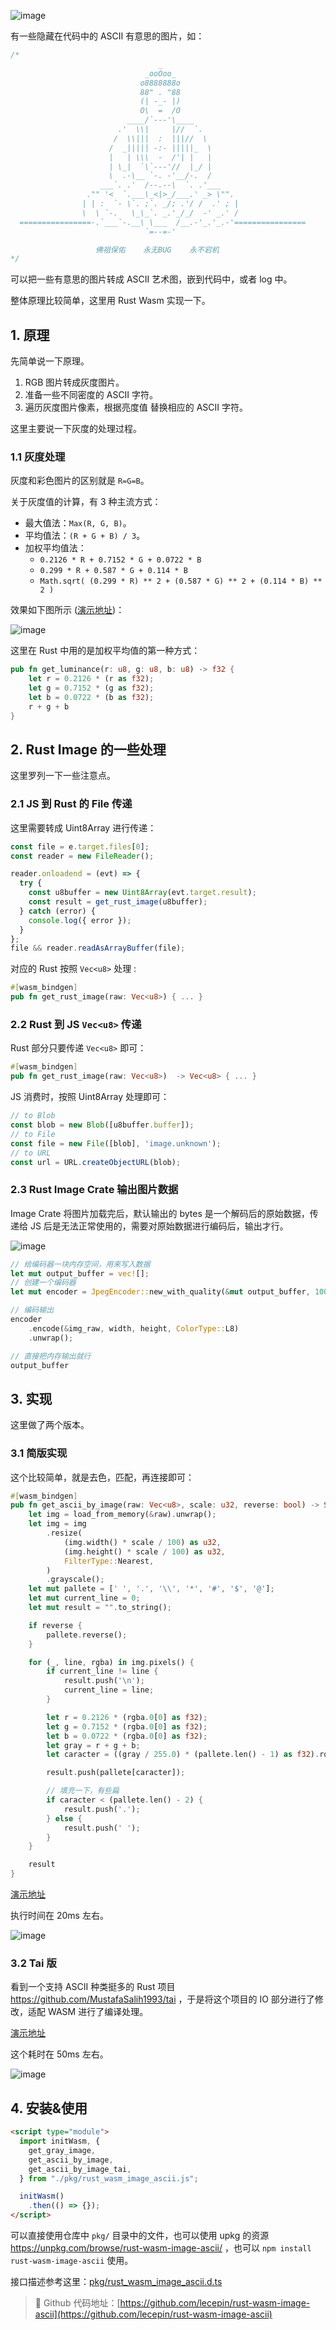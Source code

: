 ![image](https://user-images.githubusercontent.com/11046969/185097798-32e82b9f-9969-4fa5-915c-98e552198446.png)


有一些隐藏在代码中的 ASCII 有意思的图片，如：

```js
/*
                                 _
                              _ooOoo_
                             o8888888o
                             88" . "88
                             (| -_- |)
                             O\  =  /O
                          ____/`---'\____
                        .'  \\|     |//  `.
                       /  \\|||  :  |||//  \
                      /  _||||| -:- |||||_  \
                      |   | \\\  -  /'| |   |
                      | \_|  `\`---'//  |_/ |
                      \  .-\__ `-. -'__/-.  /
                    ___`. .'  /--.--\  `. .'___
                 ."" '<  `.___\_<|>_/___.' _> \"".
                | | :  `- \`. ;`. _/; .'/ /  .' ; |    
                \  \ `-.   \_\_`. _.'_/_/  -' _.' /
  ================-.`___`-.__\ \___  /__.-'_.'_.-'================
                              `=--=-'                  

                   佛祖保佑    永无BUG    永不宕机
*/
```

可以把一些有意思的图片转成 ASCII 艺术图，嵌到代码中，或者 log 中。

整体原理比较简单，这里用 Rust Wasm 实现一下。

## 1. 原理

先简单说一下原理。

1. RGB 图片转成灰度图片。
2. 准备一些不同密度的 ASCII 字符。
3. 遍历灰度图片像素，根据亮度值 替换相应的 ASCII 字符。

这里主要说一下灰度的处理过程。

### 1.1 灰度处理

灰度和彩色图片的区别就是 `R=G=B`。

关于灰度值的计算，有 3 种主流方式：
- 最大值法：`Max(R, G, B)`。
- 平均值法：`(R + G + B) / 3`。
- 加权平均值法：
  - `0.2126 * R + 0.7152 * G + 0.0722 * B`
  - `0.299 * R + 0.587 * G + 0.114 * B`
  - `Math.sqrt( (0.299 * R) ** 2 + (0.587 * G) ** 2 + (0.114 * B) ** 2 )`

效果如下图所示 ([演示地址](https://lecepin.github.io/rust-wasm-image-ascii/gray.html))：

![image](https://user-images.githubusercontent.com/11046969/185090833-cd71e959-2ac1-4abb-ad0e-c140b07349f5.png)

这里在 Rust 中用的是加权平均值的第一种方式：

```rust
pub fn get_luminance(r: u8, g: u8, b: u8) -> f32 {
    let r = 0.2126 * (r as f32);
    let g = 0.7152 * (g as f32);
    let b = 0.0722 * (b as f32);
    r + g + b
}
```

## 2. Rust Image 的一些处理

这里罗列一下一些注意点。

### 2.1 JS 到 Rust 的 File 传递

这里需要转成 Uint8Array 进行传递：

```js
const file = e.target.files[0];
const reader = new FileReader();

reader.onloadend = (evt) => {
  try {
    const u8buffer = new Uint8Array(evt.target.result);
    const result = get_rust_image(u8buffer);
  } catch (error) {
    console.log({ error });
  }
};
file && reader.readAsArrayBuffer(file);
```

对应的 Rust 按照 `Vec<u8>` 处理 :
```rust
#[wasm_bindgen]
pub fn get_rust_image(raw: Vec<u8>) { ... }
```

### 2.2 Rust 到 JS `Vec<u8>` 传递

Rust 部分只要传递 `Vec<u8>` 即可：
```rust
#[wasm_bindgen]
pub fn get_rust_image(raw: Vec<u8>)  -> Vec<u8> { ... }
```

JS 消费时，按照 Uint8Array 处理即可：

```js
// to Blob
const blob = new Blob([u8buffer.buffer]);
// to File
const file = new File([blob], 'image.unknown');
// to URL
const url = URL.createObjectURL(blob);
```

### 2.3 Rust Image Crate 输出图片数据

Image Crate 将图片加载完后，默认输出的 bytes 是一个解码后的原始数据，传递给 JS 后是无法正常使用的，需要对原始数据进行编码后，输出才行。

![image](https://user-images.githubusercontent.com/11046969/185090956-5295e17a-e578-4271-ba92-7a65b96cef7c.png)


```rust
// 给编码器一块内存空间，用来写入数据
let mut output_buffer = vec![];
// 创建一个编码器
let mut encoder = JpegEncoder::new_with_quality(&mut output_buffer, 100);

// 编码输出
encoder
    .encode(&img_raw, width, height, ColorType::L8)
    .unwrap();

// 直接把内存输出就行
output_buffer
```

## 3. 实现

这里做了两个版本。

### 3.1 简版实现

这个比较简单，就是去色，匹配，再连接即可：

```rust
#[wasm_bindgen]
pub fn get_ascii_by_image(raw: Vec<u8>, scale: u32, reverse: bool) -> String {
    let img = load_from_memory(&raw).unwrap();
    let img = img
        .resize(
            (img.width() * scale / 100) as u32,
            (img.height() * scale / 100) as u32,
            FilterType::Nearest,
        )
        .grayscale();
    let mut pallete = [' ', '.', '\\', '*', '#', '$', '@'];
    let mut current_line = 0;
    let mut result = "".to_string();

    if reverse {
        pallete.reverse();
    }

    for (_, line, rgba) in img.pixels() {
        if current_line != line {
            result.push('\n');
            current_line = line;
        }

        let r = 0.2126 * (rgba.0[0] as f32);
        let g = 0.7152 * (rgba.0[0] as f32);
        let b = 0.0722 * (rgba.0[0] as f32);
        let gray = r + g + b;
        let caracter = ((gray / 255.0) * (pallete.len() - 1) as f32).round() as usize;

        result.push(pallete[caracter]);

        // 填充一下，有些扁
        if caracter < (pallete.len() - 2) {
            result.push('.');
        } else {
            result.push(' ');
        }
    }

    result
}
```
[演示地址](https://lecepin.github.io/rust-wasm-image-ascii/test.html)

执行时间在 20ms 左右。

![image](https://user-images.githubusercontent.com/11046969/185091081-dd6b53d2-b5b8-4b57-80ec-1abfce14487d.png)


### 3.2 Tai 版

看到一个支持 ASCII 种类挺多的 Rust 项目 https://github.com/MustafaSalih1993/tai ，于是将这个项目的 IO 部分进行了修改，适配 WASM 进行了编译处理。

[演示地址](https://lecepin.github.io/rust-wasm-image-ascii/index.html)

这个耗时在 50ms 左右。

![image](https://user-images.githubusercontent.com/11046969/185091133-0c6d6dd7-4a0a-48d2-99b4-12ee6606e2f8.png)

## 4. 安装&使用


```html
<script type="module">
  import initWasm, {
    get_gray_image,
    get_ascii_by_image,
    get_ascii_by_image_tai,
  } from "./pkg/rust_wasm_image_ascii.js";

  initWasm()
    .then(() => {});
</script>
```

可以直接使用仓库中 `pkg/` 目录中的文件，也可以使用 upkg 的资源 https://unpkg.com/browse/rust-wasm-image-ascii/ ，也可以 `npm install rust-wasm-image-ascii` 使用。

接口描述参考这里：[pkg/rust_wasm_image_ascii.d.ts](https://github.com/lecepin/rust-wasm-image-ascii/blob/master/pkg/rust_wasm_image_ascii.d.ts)

> 🌟 Github 代码地址：[https://github.com/lecepin/rust-wasm-image-ascii](https://github.com/lecepin/rust-wasm-image-ascii)

